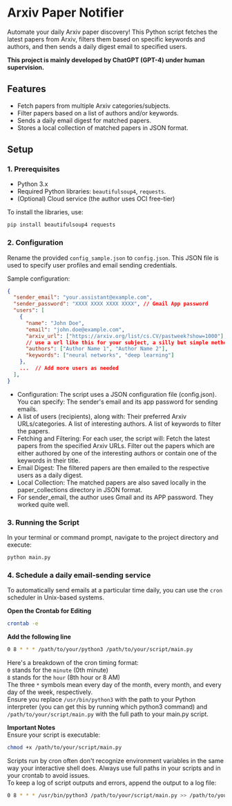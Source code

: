 # Arxiv Paper Notifier

Automate your daily Arxiv paper discovery! This Python script fetches the latest papers from Arxiv, filters them based on specific keywords and authors, and then sends a daily digest email to specified users.  

**This project is mainly developed by ChatGPT (GPT-4) under human supervision.**

## Features

- Fetch papers from multiple Arxiv categories/subjects.
- Filter papers based on a list of authors and/or keywords.
- Sends a daily email digest for matched papers.
- Stores a local collection of matched papers in JSON format.

## Setup

### 1. Prerequisites

- Python 3.x
- Required Python libraries: `beautifulsoup4`, `requests`.
- (Optional) Cloud service (the author uses OCI free-tier)

To install the libraries, use:

```bash
pip install beautifulsoup4 requests
```

### 2. Configuration

Rename the provided `config_sample.json` to `config.json`. This JSON file is used to specify user profiles and email sending credentials.

Sample configuration:

```json
{
  "sender_email": "your.assistant@example.com",
  "sender_password": "XXXX XXXX XXXX XXXX", // Gmail App password
  "users": [
    {
      "name": "John Doe",
      "email": "john.doe@example.com",
      "arxiv_url": ["https://arxiv.org/list/cs.CV/pastweek?show=1000"],
      // use a url like this for your subject, a silly but simple method to make sure today's papers are collected
      "authors": ["Author Name 1", "Author Name 2"],
      "keywords": ["neural networks", "deep learning"]
    },
    ...  // Add more users as needed
  ],
}
```

- Configuration: The script uses a JSON configuration file (config.json). You can specify:
The sender's email and its app password for sending emails.
- A list of users (recipients), along with:
Their preferred Arxiv URLs/categories.
A list of interesting authors.
A list of keywords to filter the papers.
- Fetching and Filtering: For each user, the script will:
Fetch the latest papers from the specified Arxiv URLs.
Filter out the papers which are either authored by one of the interesting authors or contain one of the keywords in their title.
- Email Digest: The filtered papers are then emailed to the respective users as a daily digest.
- Local Collection: The matched papers are also saved locally in the paper_collections directory in JSON format.
- For sender_email, the author uses Gmail and its APP password. They worked quite well.

### 3. Running the Script
In your terminal or command prompt, navigate to the project directory and execute:
```bash
python main.py
```

### 4. Schedule a daily email-sending service
To automatically send emails at a particular time daily, you can use the ```cron``` scheduler in Unix-based systems.  
  
**Open the Crontab for Editing**  
```bash
crontab -e
```
  
**Add the following line**
```bash
0 8 * * * /path/to/your/python3 /path/to/your/script/main.py
```
Here's a breakdown of the cron timing format:  
```0``` stands for the ```minute``` (0th minute)  
```8``` stands for the ```hour``` (8th hour or 8 AM)  
The three ```*``` symbols mean every day of the month, every month, and every day of the week, respectively.  
Ensure you replace ```/usr/bin/python3``` with the path to your Python interpreter (you can get this by running which python3 command) and ```/path/to/your/script/main.py``` with the full path to your main.py script.  
  
**Important Notes**  
Ensure your script is executable:  
```bash
chmod +x /path/to/your/script/main.py
```
Scripts run by cron often don't recognize environment variables in the same way your interactive shell does. Always use full paths in your scripts and in your crontab to avoid issues.  
To keep a log of script outputs and errors, append the output to a log file:  
```bash
0 8 * * * /usr/bin/python3 /path/to/your/script/main.py >> /path/to/your/script/logname.log 2>&1  
```
